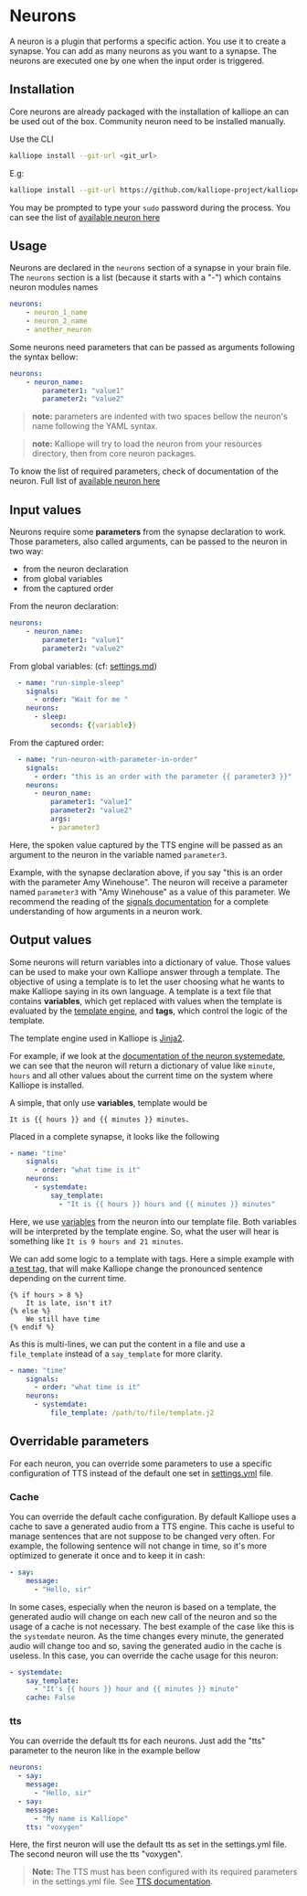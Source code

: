 # Neurons

A neuron is a plugin that performs a specific action. You use it to create a synapse.
You can add as many neurons as you want to a synapse. The neurons are executed one by one when the input order is triggered.

## Installation

Core neurons are already packaged with the installation of kalliope an can be used out of the box. Community neuron need to be installed manually.

Use the CLI
```bash
kalliope install --git-url <git_url>
```

E.g:
```bash
kalliope install --git-url https://github.com/kalliope-project/kalliope_neuron_wikipedia.git
```

You may be prompted to type your `sudo` password during the process. You can see the list of [available neuron here](neuron_list.md)

## Usage
Neurons are declared in the `neurons` section of a synapse in your brain file.
The `neurons` section is a list (because it starts with a "-") which contains neuron modules names
```yml
neurons:
    - neuron_1_name
    - neuron_2_name
    - another_neuron
```

Some neurons need parameters that can be passed as arguments following the syntax bellow:
```yml
neurons:
    - neuron_name:
        parameter1: "value1"
        parameter2: "value2"
```
> **note:** parameters are indented with two spaces bellow the neuron's name following the YAML syntax.

> **note:** Kalliope will try to load the neuron from your resources directory, then from core neuron packages.

To know the list of required parameters, check of documentation of the neuron.
Full list of [available neuron here](neuron_list.md)

## Input values

Neurons require some **parameters** from the synapse declaration to work. Those parameters, also called arguments, can be passed to the neuron in two way:
- from the neuron declaration
- from global variables
- from the captured order

From the neuron declaration:
```yml
neurons:
    - neuron_name:
        parameter1: "value1"
        parameter2: "value2"
```

From global variables: (cf: [settings.md](settings.md))
```yml
  - name: "run-simple-sleep"
    signals:
      - order: "Wait for me "
    neurons:
      - sleep:
          seconds: {{variable}}
```

From the captured order:
```yml
  - name: "run-neuron-with-parameter-in-order"
    signals:
      - order: "this is an order with the parameter {{ parameter3 }}"
    neurons:
      - neuron_name:
          parameter1: "value1"
          parameter2: "value2"
          args:
          - parameter3
```

Here, the spoken value captured by the TTS engine will be passed as an argument to the neuron in the variable named `parameter3`.

Example, with the synapse declaration above, if you say "this is an order with the parameter Amy Winehouse". The neuron will receive a parameter named `parameter3` with "Amy Winehouse" as a value of this parameter.
We recommend the reading of the [signals documentation](signals.md) for a complete understanding of how arguments in a neuron work.


## Output values

Some neurons will return variables into a dictionary of value. Those values can be used to make your own Kalliope answer through a template.
The objective of using a template is to let the user choosing what he wants to make Kalliope saying in its own language.
A template is a text file that contains **variables**, which get replaced with values when the template is evaluated by 
the [template engine](https://en.wikipedia.org/wiki/Jinja_(template_engine)), and **tags**, which control the logic of the template.

The template engine used in Kalliope is [Jinja2](http://jinja.pocoo.org/docs/dev/).

For example, if we look at the [documentation of the neuron systemedate](../kalliope/neurons/systemdate/README.md), we can see that the neuron will return a dictionary of value like `minute`, `hours` and all other values about the current time on the system where Kalliope is installed.

A simple, that only use **variables**, template would be
```
It is {{ hours }} and {{ minutes }} minutes.
```

Placed in a complete synapse, it looks like the following
```yml
- name: "time"
    signals:
      - order: "what time is it"
    neurons:
      - systemdate:
          say_template:
            - "It is {{ hours }} hours and {{ minutes }} minutes"
```

Here, we use [variables](http://jinja.pocoo.org/docs/dev/templates/#variables) from the neuron into our template file. Both variables will be interpreted by the template engine. 
So, what the user will hear is something like `It is 9 hours and 21 minutes`.

We can add some logic to a template with tags. Here a simple example with [a test tag](http://jinja.pocoo.org/docs/dev/templates/#if), that will make Kalliope change the pronounced sentence depending on the current time.
```
{% if hours > 8 %}
    It is late, isn't it?
{% else %}
    We still have time
{% endif %}
```

As this is multi-lines, we can put the content in a file and use a `file_template` instead of a `say_template` for more clarity.
```yml
- name: "time"
    signals:
      - order: "what time is it"
    neurons:
      - systemdate:
          file_template: /path/to/file/template.j2
```


## Overridable parameters

For each neuron, you can override some parameters to use a specific configuration of TTS instead of the default one 
set in [settings.yml](settings.md) file.

### Cache

You can override the default cache configuration. By default Kalliope uses a cache to save a generated audio from a TTS engine.
This cache is useful to manage sentences that are not suppose to be changed very often. For example, the following sentence will not change in time, so it's more optimized to generate it once and to keep it in cash:
```yml
- say:
    message:
      - "Hello, sir"
```

In some cases, especially when the neuron is based on a template, the generated audio will change on each new call of the neuron and so the usage of a cache is not necessary. The best example of the case like this is the `systemdate` neuron. As the time changes every minute, the generated audio will change too and so, saving the generated audio in the cache is useless. In this case, you can override the cache usage for this neuron:
```yml
- systemdate:
    say_template:
      - "It's {{ hours }} hour and {{ minutes }} minute"
    cache: False
```

### tts

You can override the default tts for each neurons. Just add the "tts" parameter to the neuron like in the example bellow
```yml
neurons:
  - say:
    message:
      - "Hello, sir"
  - say:
    message:
      - "My name is Kalliope"
    tts: "voxygen"
```

Here, the first neuron will use the default tts as set in the settings.yml file. The second neuron will use the tts "voxygen".

>**Note:** The TTS must has been configured with its required parameters in the settings.yml file. See [TTS documentation](tts.md).

